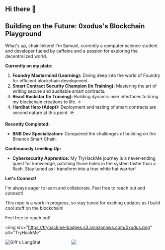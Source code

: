 ## Hi there 👋

<!--
**ybtuti/ybtuti** is a ✨ _special_ ✨ repository because its `README.md` (this file) appears on your GitHub profile.

Here are some ideas to get you started:

- 🔭 I’m currently working on ...
- 🌱 I’m currently learning Solidty, 
- 👯 I’m looking to collaborate on 
- 🤔 I’m looking for help with ...
- 💬 Ask me about ...
- 📫 How to reach me: ...
- 😄 Pronouns: ...
- ⚡ Fun fact: ...
-->
## Building on the Future: 0xodus's Blockchain Playground

What's up, chainlinkers!  I'm Samuel, currently a computer science student and developer fueled by caffeine and a passion for exploring the decentralized world.

**Currently on my plate:**

1. **Foundry Mastermind (Learning):** Diving deep into the world of Foundry for efficient blockchain development.
2. **Smart Contract Security Champion (In Training):** Mastering the art of writing secure and auditable smart contracts.
3. **React Rockstar (In Training):** Building dynamic user interfaces to bring my blockchain creations to life. ⚛️
4. **Hardhat Hero (Adept):** Deployment and testing of smart contracts are second nature at this point. 🪖

**Recently Completed:**

* **BNB Dev Specialization:** Conquered the challenges of building on the Binance Smart Chain.

**Continuously Leveling Up:**

* **Cybersecurity Apprentice:** My TryHackMe journey is a never-ending quest for knowledge, patching those holes in the system faster than a flash. Stay tuned as I transform into a true white hat warrior!

**Let's Connect!**

I'm always eager to learn and collaborate. Feel free to reach out and connect!

This repo is a work in progress, so stay tuned for exciting updates as I build cool stuff on the blockchain!

Feel free to reach out!


<img src="https://tryhackme-badges.s3.amazonaws.com/0xodus.png" alt="TryHackMe"


 <div style="display: flex; justify-content: left; align-items: left; gap: 100px;">
   <img src="https://api.githubtrends.io/user/svg/ybtuti/langs?time_range=one_year&theme=dark" alt="Gift's LangStat"/>
   <img src="https://api.githubtrends.io/user/svg/ybtuti/repos?time_range=one_year&group=other&theme=dark"/>
   
</div>
 
